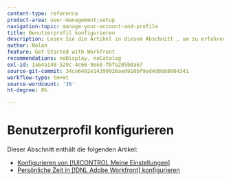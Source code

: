 ```yaml
---
content-type: reference
product-area: user-management;setup
navigation-topic: manage-your-account-and-profile
title: Benutzerprofil konfigurieren
description: Lesen Sie die Artikel in diesem Abschnitt , um zu erfahren, wie Sie Ihr [!DNL Workfront] Benutzerprofil konfigurieren.
author: Nolan
feature: Get Started with Workfront
recommendations: noDisplay, noCatalog
exl-id: 1a64a148-529c-4c66-9ee8-fbfa205b0a67
source-git-commit: 34ce6492e14399926aed910bf9ed4d8688904341
workflow-type: tm+mt
source-wordcount: '36'
ht-degree: 0%

---
```


# Benutzerprofil konfigurieren

Dieser Abschnitt enthält die folgenden Artikel:

* [Konfigurieren von [!UICONTROL Meine Einstellungen]](../../../workfront-basics/manage-your-account-and-profile/configuring-your-user-profile/configure-my-settings.md)
* [Persönliche Zeit in [!DNL Adobe Workfront] konfigurieren](../../../workfront-basics/manage-your-account-and-profile/configuring-your-user-profile/personal-time-overview.md)
